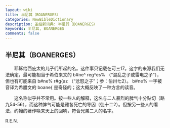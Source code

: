 ```yaml
---
layout: wiki
title: 半尼其（BOANERGES）
categories: NewBibleDictionary
description: 圣经新词典: 半尼其（BOANERGES）
keywords: 半尼其, BOANERGES
comments: false
---
```


## 半尼其（BOANERGES）

　　耶稣给西庇太的儿子们所起的名。这件事只记载在可三17。这字的来源我们无法确定，最可能相当于希伯来文的 b#ne^ reg^es% （“混乱之子或雷电之子”），但也有可能来自 b#ne% r#g{az （“忿怒之子”；参：伯卅七2）。 b#ne% 一字被音译为希腊文的 boane{ 是奇怪的；这大概反映了一种方言的读音。

　　这名称似乎并不常用。按一些人的解释，这名与二人暴烈的脾气十分贴切（路九54-56），而这种脾气可能是雅各死亡的导因（徒十二2）。但按另一些人的看法，约翰的著作唤来天上的回响，符合兄弟二人的名字。

R.E.N.






